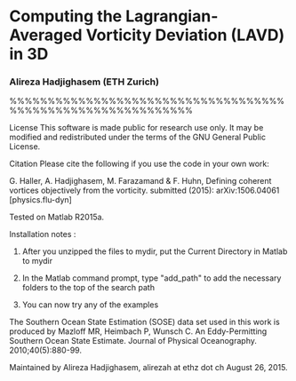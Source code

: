 
# Computing the Lagrangian-Averaged Vorticity Deviation (LAVD) in 3D
### Alireza Hadjighasem (ETH Zurich) 

%%%%%%%%%%%%%%%%%%%%%%%%%%%%%%%%%%%%%%%%%%%%%%%%%%%%%%%%%%%%

License
This software is made public for research use only. It may be modified and redistributed under the terms of the GNU General Public License. 

Citation
Please cite the following if you use the code in your own work: 

G. Haller, A. Hadjighasem, M. Farazamand & F. Huhn, Defining coherent vortices objectively from the vorticity. submitted (2015):  arXiv:1506.04061 [physics.flu-dyn]


Tested on Matlab R2015a.

Installation notes :

1) After you unzipped the files to mydir, 
   put the Current Directory in Matlab to mydir

2) In the Matlab command prompt,
   type "add_path" to add the necessary folders to the top of the search path

3) You can now try any of the examples

The Southern Ocean State Estimation (SOSE) data set used in this work is
produced by
Mazloff MR, Heimbach P, Wunsch C. An Eddy-Permitting Southern Ocean State Estimate. Journal of Physical Oceanography. 2010;40(5):880-99.


Maintained by Alireza Hadjighasem, alirezah at ethz dot ch
August 26, 2015.
